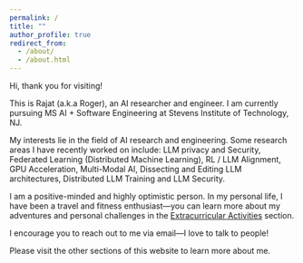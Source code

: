 ```yaml
---
permalink: /
title: ""
author_profile: true
redirect_from: 
  - /about/
  - /about.html
---
```


Hi, thank you for visiting!

This is Rajat (a.k.a Roger), an AI researcher and engineer. I am currently pursuing MS AI + Software Engineering at Stevens Institute of Technology, NJ.

My interests lie in the field of AI research and engineering. Some research areas I have recently worked on include: LLM privacy and Security, Federated Learning (Distributed Machine Learning), RL / LLM Alignment, GPU Acceleration, Multi-Modal AI, Dissecting and Editing LLM architectures, Distributed LLM Training and LLM Security.

I am a positive-minded and highly optimistic person. In my personal life, I have been a travel and fitness enthusiast—you can learn more about my adventures and personal challenges in the [Extracurricular Activities](/extracurricular/) section.

I encourage you to reach out to me via email—I love to talk to people!

Please visit the other sections of this website to learn more about me.